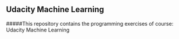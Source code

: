 ## Udacity Machine Learning

#####This repository contains the programming exercises of course: Udacity Machine Learning
